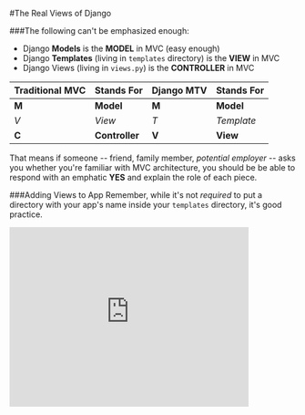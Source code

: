 #The Real Views of Django

###The following can't be emphasized enough:
* Django **Models** is the **MODEL** in MVC (easy enough)
* Django **Templates** (living in `templates` directory) is the **VIEW** in MVC
* Django Views (living in `views.py`) is the **CONTROLLER** in MVC

Traditional MVC | Stands For | Django MTV | Stands For
--- | --- | --- | ---
**M** | **Model** | **M** | **Model**
*V* | *View* | *T* | *Template*
**C** | **Controller** | **V** | **View**

That means if someone -- friend, family member, *potential employer* -- asks you whether you're familiar with MVC architecture, you should be be able to respond with an emphatic **YES** and explain the role of each piece.

###Adding Views to App
Remember, while it's not *required* to put a directory with your app's name inside your `templates` directory, it's good practice.

<iframe width="420" height="315" src="https://www.youtube.com/embed/1-e0YEluJ6M" frameborder="0" allowfullscreen></iframe>

